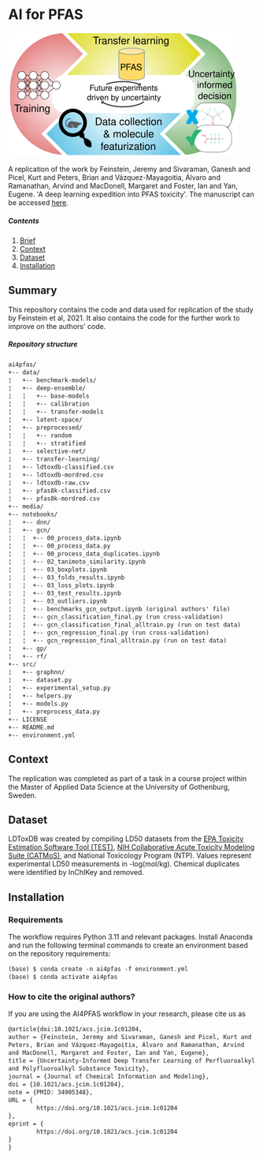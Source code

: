# AI for PFAS
<img src='./media/toc-ai4pfas-01.svg' alt='AI for PFAS workflow can drive future experiments by making an informed decision based on uncertainty to select chemicals for prediction and future study.'></img>

A replication of the work by Feinstein, Jeremy and Sivaraman, Ganesh and Picel, Kurt and Peters, Brian and Vázquez-Mayagoitia, Álvaro and Ramanathan, Arvind and MacDonell, Margaret and Foster, Ian and Yan, Eugene. 'A deep learning expedition into PFAS toxicity'. The manuscript can be accessed [here](https://pubs.acs.org/doi/10.1021/acs.jcim.1c01204).

##### Contents
 1. [Brief](#brief)
 1. [Context](#context)
 2. [Dataset](#dataset)
 3. [Installation](#installation)

## Summary
This repository contains the code and data used for replication of the study by Feinstein et al, 2021. It also contains the code for the further work to improve on the authors' code.

##### Repository structure
~~~
ai4pfas/
+-- data/
¦   +-- benchmark-models/
¦   +-- deep-ensemble/
¦   ¦   +-- base-models
¦   ¦   +-- calibration
¦   ¦   +-- transfer-models
¦   +-- latent-space/
¦   +-- preprocessed/
¦   ¦   +-- random
¦   ¦   +-- stratified
¦   +-- selective-net/
¦   +-- transfer-learning/
¦   +-- ldtoxdb-classified.csv
¦   +-- ldtoxdb-mordred.csv
¦   +-- ldtoxdb-raw.csv
¦   +-- pfas8k-classified.csv
¦   +-- pfas8k-mordred.csv
+-- media/
+-- notebooks/
¦   +-- dnn/
¦   +-- gcn/
¦   ¦  +-- 00_process_data.ipynb
¦   ¦  +-- 00_process_data.py
¦   ¦  +-- 00_process_data_duplicates.ipynb
¦   ¦  +-- 02_tanimoto_similarity.ipynb
¦   ¦  +-- 03_boxplots.ipynb
¦   ¦  +-- 03_folds_results.ipynb
¦   ¦  +-- 03_loss_plots.ipynb
¦   ¦  +-- 03_test_results.ipynb
¦   ¦  +-- 03_outliers.ipynb
¦   ¦  +-- benchmarks_gcn_output.ipynb (original authors' file)
¦   ¦  +-- gcn_classification_final.py (run cross-validation)
¦   ¦  +-- gcn_classification_final_alltrain.py (run on test data)
¦   ¦  +-- gcn_regression_final.py (run cross-validation)
¦   ¦  +-- gcn_regression_final_alltrain.py (run on test data)
¦   +-- gp/
¦   +-- rf/
+-- src/
¦   +-- graphnn/
¦   +-- dataset.py
¦   +-- experimental_setup.py
¦   +-- helpers.py
¦   +-- models.py
¦   +-- preprocess_data.py
+-- LICENSE
+-- README.md
+-- environment.yml
~~~

## Context
The replication was completed as part of a task in a course project within the Master of Applied Data Science at the University of Gothenburg, Sweden.
## Dataset
LDToxDB was created by compiling LD50 datasets from the [EPA Toxicity Estimation Software Tool (TEST)](https://www.epa.gov/chemical-research/toxicity-estimation-software-tool-test), [NIH Collaborative Acute Toxicity Modeling Suite (CATMoS)](https://ntp.niehs.nih.gov/iccvamreport/2019/technology/comp-tools-dev/catmos/index.html), and National Toxicology Program (NTP). Values represent experimental LD50 measurements in -log(mol/kg). Chemical duplicates were identified by InChIKey and removed.

## Installation
### Requirements
The workflow requires Python 3.11 and relevant packages. Install Anaconda and run the following terminal commands to create an environment based on the repository requirements:
~~~
(base) $ conda create -n ai4pfas -f environment.yml
(base) $ conda activate ai4pfas
~~~

### How to cite the original authors?
If you are using the AI4PFAS workflow in your research, please cite us as
```
@article{doi:10.1021/acs.jcim.1c01204,
author = {Feinstein, Jeremy and Sivaraman, Ganesh and Picel, Kurt and Peters, Brian and Vázquez-Mayagoitia, Álvaro and Ramanathan, Arvind and MacDonell, Margaret and Foster, Ian and Yan, Eugene},
title = {Uncertainty-Informed Deep Transfer Learning of Perfluoroalkyl and Polyfluoroalkyl Substance Toxicity},
journal = {Journal of Chemical Information and Modeling},
doi = {10.1021/acs.jcim.1c01204},
note = {PMID: 34905348},
URL = { 
        https://doi.org/10.1021/acs.jcim.1c01204
},
eprint = { 
        https://doi.org/10.1021/acs.jcim.1c01204
}
}
```
